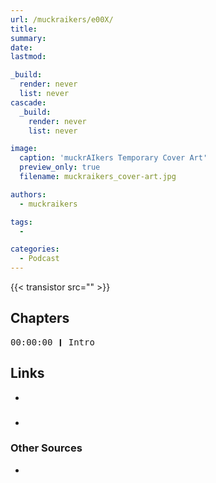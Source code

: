 ```yaml
---
url: /muckraikers/e00X/
title: 
summary: 
date: 
lastmod: 

_build:
  render: never
  list: never
cascade:
  _build:
    render: never
    list: never

image:
  caption: 'muckrAIkers Temporary Cover Art'
  preview_only: true
  filename: muckraikers_cover-art.jpg

authors:
  - muckraikers

tags:
  - 

categories: 
  - Podcast
---
```


<div style="text-align: justify">

{{< transistor src="" >}}
</div>

## Chapters

<div style="text-align: left; font-family:monospace;">
00:00:00 ❙ Intro<br>
</div>

## Links
- []()

### 
- []()


### Other Sources
- []()
